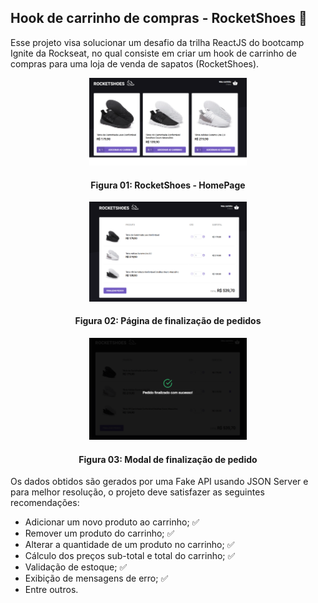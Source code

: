 ## **Hook de carrinho de compras - RocketShoes** 🚀

Esse projeto visa solucionar um desafio da trilha ReactJS do bootcamp Ignite da Rockseat, no qual consiste em criar um hook de carrinho de compras para uma loja de venda de sapatos (RocketShoes).

<div align="center"> 
  <img src="./projectImages/figura 01.png" style="width: 50%">
  <h4 align="center"> 
    Figura 01: RocketShoes - HomePage
  </h4>
  <img src="./projectImages/figura 02.png" style="width: 50%">
  <h4 align="center"> 
    Figura 02: Página de finalização de pedidos
  </h4>
  <img src="./projectImages/figura 03.png" style="width: 50%">
  <h4 align="center"> 
    Figura 03: Modal de finalização de pedido
  </h4>
</div> 



Os dados obtidos são gerados por uma Fake API usando JSON Server e para melhor resolução, o projeto deve satisfazer as seguintes recomendações:
- Adicionar um novo produto ao carrinho; ✅
- Remover um produto do carrinho; ✅
- Alterar a quantidade de um produto no carrinho; ✅
- Cálculo dos preços sub-total e total do carrinho; ✅
- Validação de estoque; ✅
- Exibição de mensagens de erro; ✅
- Entre outros.


